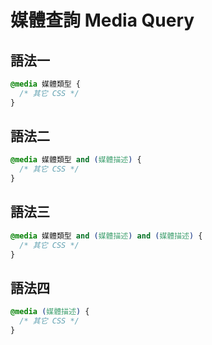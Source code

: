 # 媒體查詢 Media Query

## 語法一

```css
@media 媒體類型 {
  /* 其它 CSS */
}
```

## 語法二

```css
@media 媒體類型 and (媒體描述) {
  /* 其它 CSS */
}
```

## 語法三

```css
@media 媒體類型 and (媒體描述) and (媒體描述) {
  /* 其它 CSS */
}
```

## 語法四

```css
@media (媒體描述) {
  /* 其它 CSS */
}
```

